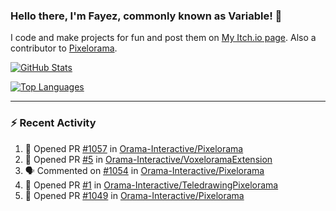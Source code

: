 ### Hello there, I'm Fayez, commonly known as Variable! 👋
I code and make projects for fun and post them on [My Itch.io page](https://variable-industries.itch.io/). Also a contributor to [Pixelorama](https://github.com/Orama-Interactive/Pixelorama).

[![GitHub Stats](https://github-readme-stats.vercel.app/api/?username=Variable-ind&show_icons=true&theme=merko)](https://github.com/anuraghazra/github-readme-stats)

[![Top Languages](https://github-readme-stats.vercel.app/api/top-langs/?username=Variable-ind&layout=compact&theme=merko)](https://github.com/anuraghazra/github-readme-stats)

---

### :zap: Recent Activity

<!--START_SECTION:activity-->
1. 💪 Opened PR [#1057](https://github.com/Orama-Interactive/Pixelorama/pull/1057) in [Orama-Interactive/Pixelorama](https://github.com/Orama-Interactive/Pixelorama)
2. 💪 Opened PR [#5](https://github.com/Orama-Interactive/VoxeloramaExtension/pull/5) in [Orama-Interactive/VoxeloramaExtension](https://github.com/Orama-Interactive/VoxeloramaExtension)
3. 🗣 Commented on [#1054](https://github.com/Orama-Interactive/Pixelorama/issues/1054#issuecomment-2256810654) in [Orama-Interactive/Pixelorama](https://github.com/Orama-Interactive/Pixelorama)
4. 💪 Opened PR [#1](https://github.com/Orama-Interactive/TeledrawingPixelorama/pull/1) in [Orama-Interactive/TeledrawingPixelorama](https://github.com/Orama-Interactive/TeledrawingPixelorama)
5. 💪 Opened PR [#1049](https://github.com/Orama-Interactive/Pixelorama/pull/1049) in [Orama-Interactive/Pixelorama](https://github.com/Orama-Interactive/Pixelorama)
<!--END_SECTION:activity-->

<!--
**Variable-ind/Variable-ind** is a ✨ _special_ ✨ repository because its `README.md` (this file) appears on your GitHub profile.

Here are some ideas to get you started:
- 🌱 I’m currently studying at ...
- 🔭 I’m currently working on ...
- 👯 I’m looking to collaborate on ...
- 🤔 I’m looking for help with ...
- 💬 Ask me about ...
- 📫 How to reach me: ...
- ⚡ Fun fact: ...
-->
